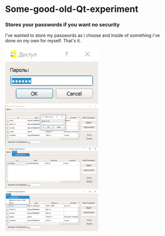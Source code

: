 # Some-good-old-Qt-experiment
### Stores your passwords if you want no security

I've wanted to store my passwords as i choose and inside of something i've done on my own for myself. That's it.

<img src="/pass/gitPhoto/Entering.png" width="300"> <img src="/pass/gitPhoto/Searching.png" width="300"> <img src="/pass/gitPhoto/SearchingFor.png" width="300"> <img src="/pass/gitPhoto/Window.png" width="300">
